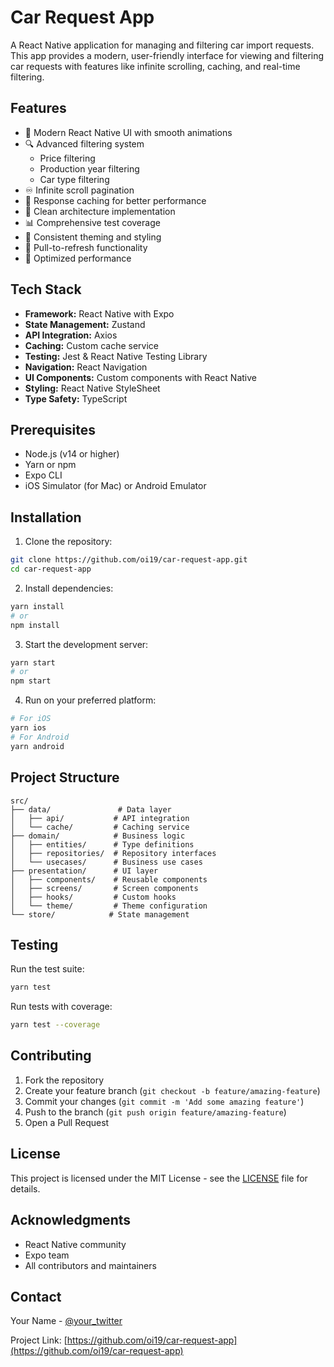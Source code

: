 # Car Request App

A React Native application for managing and filtering car import requests. This app provides a modern, user-friendly interface for viewing and filtering car requests with features like infinite scrolling, caching, and real-time filtering.

## Features

- 📱 Modern React Native UI with smooth animations
- 🔍 Advanced filtering system
  - Price filtering
  - Production year filtering
  - Car type filtering
- ♾️ Infinite scroll pagination
- 💾 Response caching for better performance
- 🎯 Clean architecture implementation
- 📊 Comprehensive test coverage
- 🎨 Consistent theming and styling
- 🔄 Pull-to-refresh functionality
- 🚀 Optimized performance

## Tech Stack

- **Framework:** React Native with Expo
- **State Management:** Zustand
- **API Integration:** Axios
- **Caching:** Custom cache service
- **Testing:** Jest & React Native Testing Library
- **Navigation:** React Navigation
- **UI Components:** Custom components with React Native
- **Styling:** React Native StyleSheet
- **Type Safety:** TypeScript

## Prerequisites

- Node.js (v14 or higher)
- Yarn or npm
- Expo CLI
- iOS Simulator (for Mac) or Android Emulator

## Installation

1. Clone the repository:
```bash
git clone https://github.com/oi19/car-request-app.git
cd car-request-app
```

2. Install dependencies:
```bash
yarn install
# or
npm install
```

3. Start the development server:
```bash
yarn start
# or
npm start
```

4. Run on your preferred platform:
```bash
# For iOS
yarn ios
# For Android
yarn android
```

## Project Structure

```
src/
├── data/               # Data layer
│   ├── api/           # API integration
│   └── cache/         # Caching service
├── domain/            # Business logic
│   ├── entities/      # Type definitions
│   ├── repositories/  # Repository interfaces
│   └── usecases/      # Business use cases
├── presentation/      # UI layer
│   ├── components/    # Reusable components
│   ├── screens/       # Screen components
│   ├── hooks/         # Custom hooks
│   └── theme/         # Theme configuration
└── store/            # State management
```

## Testing

Run the test suite:
```bash
yarn test
```

Run tests with coverage:
```bash
yarn test --coverage
```

## Contributing

1. Fork the repository
2. Create your feature branch (`git checkout -b feature/amazing-feature`)
3. Commit your changes (`git commit -m 'Add some amazing feature'`)
4. Push to the branch (`git push origin feature/amazing-feature`)
5. Open a Pull Request

## License

This project is licensed under the MIT License - see the [LICENSE](LICENSE) file for details.

## Acknowledgments

- React Native community
- Expo team
- All contributors and maintainers

## Contact

Your Name - [@your_twitter](https://twitter.com/your_twitter)

Project Link: [https://github.com/oi19/car-request-app](https://github.com/oi19/car-request-app) 